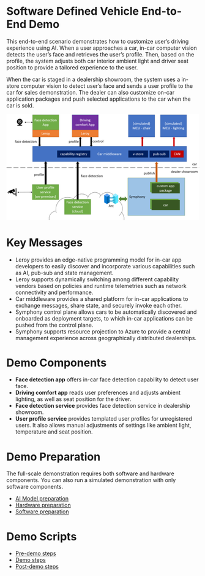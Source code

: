 # Software Defined Vehicle End-to-End Demo
This end-to-end scenario demonstrates how to customize user’s driving experience using AI. When a user approaches a car, in-car computer vision detects the user’s face and retrieves the user’s profile. Then, based on the profile, the system adjusts both car interior ambient light and driver seat position to provide a tailored experience to the user.

When the car is staged in a dealership showroom, the system uses a in-store computer vision to detect user’s face and sends a user profile to the car for sales demonstration. The dealer can also customize on-car application packages and push selected applications to the car when the car is sold.

![E2E scenario](./images/e2e-scenario.png)

# Key Messages
* Leroy provides an edge-native programming model for in-car app developers to easily discover and incorporate various capabilities such as AI, pub-sub and state management.
* Leroy supports dynamically switching among different capability vendors based on policies and runtime telemetries such as network connectivity and performance. 
* Car middleware provides a shared platform for in-car applications to exchange messages, share state, and securely invoke each other.
* Symphony control plane allows cars to be automatically discovered and onboarded as deployment targets, to which in-car applications can be pushed from the control plane.
* Symphony supports resource projection to Azure to provide a central management experience across geographically distributed dealerships. 

# Demo Components

* **Face detection app** offers in-car face detection capability to detect user face.
* **Driving comfort app** reads user preferences and adjusts ambient lighting, as well as seat position for the driver.
* **Face detection service** provides face detection service in dealership showroom.
* **User profile service** provides templated user profiles for unregistered users. It also allows manual adjustments of settings like ambient light, temperature and seat position.

# Demo Preparation

The full-scale demonstration requires both software and hardware components. You can also run a simulated demonstration with only software components.

* [AI Model preparation](./docs/ai-preparation.md)
* [Hardware preparation](./docs/hardware-preparation.md)
* [Software preparation](./docs/software-preparation.md)


# Demo Scripts

* [Pre-demo steps](./docs/pre-demo-steps.md)
* [Demo steps](./docs/demo-steps.md)
* [Post-demo steps](./docs/post-demo-steps.md)